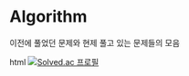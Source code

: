 # Algorithm

이전에 풀었던 문제와 현제 풀고 있는 문제들의 모음

html
[![Solved.ac
프로필](http://mazassumnida.wtf/api/v2/generate_badge?boj=erua0919)](https://solved.ac/erua0919)
